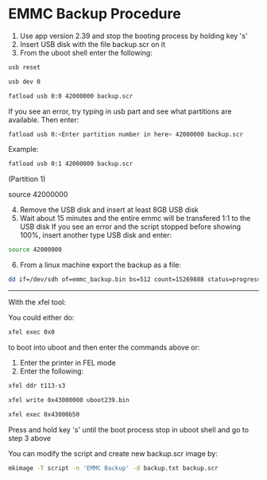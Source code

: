 # EMMC Backup Procedure

1. Use app version 2.39 and stop the booting process by holding key 's'
2. Insert USB disk with the file backup.scr on it
3. From the uboot shell enter the following:

```sh
usb reset
```

```sh
usb dev 0
```

```sh
fatload usb 0:0 42000000 backup.scr
```

If you see an error, try typing in usb part and see what partitions are available. Then enter:

```sh
fatload usb 0:<Enter partition number in here> 42000000 backup.scr
```

Example:

```sh
fatload usb 0:1 42000000 backup.scr
```

(Partition 1)

source 42000000

4. Remove the USB disk and insert at least 8GB USB disk
5. Wait about 15 minutes and the entire emmc will be transfered 1:1 to the USB disk
   If you see an error and the script stopped before showing 100%, insert another type USB disk and enter:

```sh
source 42000000
```

6. From a linux machine export the backup as a file:

```sh
dd if=/dev/sdh of=emmc_backup.bin bs=512 count=15269888 status=progress
```

---

With the xfel tool:

You could either do:

```sh
xfel exec 0x0
```

to boot into uboot and then enter the commands above or:

1. Enter the printer in FEL mode
2. Enter the following:

```sh
xfel ddr t113-s3
```

```sh
xfel write 0x43000000 uboot239.bin
```

```sh
xfel exec 0x43000b50
```

Press and hold key 's' until the boot process stop in uboot shell and go to step 3 above

You can modify the script and create new backup.scr image by:

```sh
mkimage -T script -n 'EMMC Backup' -d backup.txt backup.scr
```
